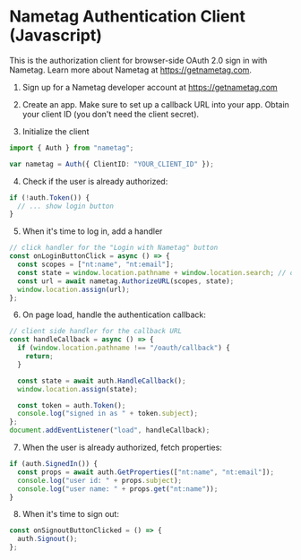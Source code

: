 # Nametag Authentication Client (Javascript)

This is the authorization client for browser-side OAuth 2.0 sign in with Nametag. Learn more about Nametag at https://getnametag.com.

1. Sign up for a Nametag developer account at https://getnametag.com

2. Create an app. Make sure to set up a callback URL into your app. Obtain your client ID (you don't need the client secret).

3. Initialize the client

```typescript
import { Auth } from "nametag";

var nametag = Auth({ ClientID: "YOUR_CLIENT_ID" });
```

4. Check if the user is already authorized:

```typescript
if (!auth.Token()) {
  // ... show login button
}
```

5. When it's time to log in, add a handler

```typescript
// click handler for the "Login with Nametag" button
const onLoginButtonClick = async () => {
  const scopes = ["nt:name", "nt:email"];
  const state = window.location.pathname + window.location.search; // or whatever the next URL is
  const url = await nametag.AuthorizeURL(scopes, state);
  window.location.assign(url);
};
```

6. On page load, handle the authentication callback:

```typescript
// client side handler for the callback URL
const handleCallback = async () => {
  if (window.location.pathname !== "/oauth/callback") {
    return;
  }

  const state = await auth.HandleCallback();
  window.location.assign(state);

  const token = auth.Token();
  console.log("signed in as " + token.subject);
};
document.addEventListener("load", handleCallback);
```

7. When the user is already authorized, fetch properties:

```typescript
if (auth.SignedIn()) {
  const props = await auth.GetProperties(["nt:name", "nt:email"]);
  console.log("user id: " + props.subject);
  console.log("user name: " + props.get("nt:name"));
}
```

8. When it's time to sign out:

```typescript
const onSignoutButtonClicked = () => {
  auth.Signout();
};
```
